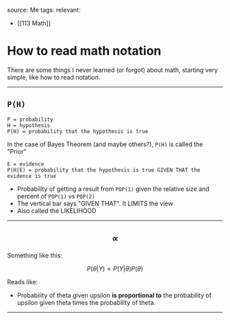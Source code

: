 source: Me
tags: 
relevant: 
- [[113 Math]]

# How to read math notation

There are some things I never learned (or forgot) about math, starting very simple, like how to read notation.

---

## `P(H)`

```
P = probability
H = hypothesis
P(H) = probability that the hypothesis is true
```

In the case of Bayes Theorem (and maybe others?), `P(H)` is called the "Prior"

```
E = evidence
P(H|E) = probability that the hypothesis is true GIVEN THAT the evidence is true
```
- Probability of getting a result from `POP(1)` given the relative size and percent of `POP(1)` vs `POP(2)`
- The vertical bar says "GIVEN THAT". It LIMITS the view
- Also called the LIKELIHOOD

---

## $$\propto$$

Something like this:

$$P(\theta | \Upsilon) \propto P(\Upsilon | \theta)P(\theta)$$

Reads like:
- Probability of theta given upsilon **is proportional to** the probability of upsilon given theta times the probability of theta.

---

